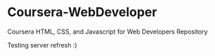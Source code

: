 # Coursera-WebDeveloper
Coursera HTML, CSS, and Javascript for Web Developers Repository

Testing server refresh :) 
